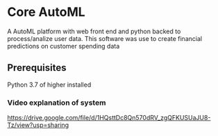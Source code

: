 # Core AutoML
A AutoML platform with web front end and python backed to process/analize user data.
This software was use to create financial predictions on customer spending data 


## Prerequisites
Python 3.7 of higher installed

### Video explanation of system
https://drive.google.com/file/d/1HQsttDc8Qn570dRV_zgQFKUSUaJU8-Tz/view?usp=sharing
